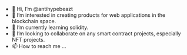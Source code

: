 - 👋 Hi, I’m @antihypebeazt
- 👀 I’m interested in creating products for web applications in the blockchain space.
- 🌱 I’m currently learning solidity.
- 💞️ I’m looking to collaborate on any smart contract projects, especially NFT projects.
- 📫 How to reach me ...

<!---
antihypebeazt/antihypebeazt is a ✨ special ✨ repository because its `README.md` (this file) appears on your GitHub profile.
You can click the Preview link to take a look at your changes.
--->
